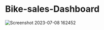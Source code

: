 # Bike-sales-Dashboard

![Screenshot 2023-07-08 162452](https://github.com/seifmohamed-data/Bike-sales-Dashboard/assets/37443125/bfd36042-f7a5-445f-93ef-3948fc86a709)
